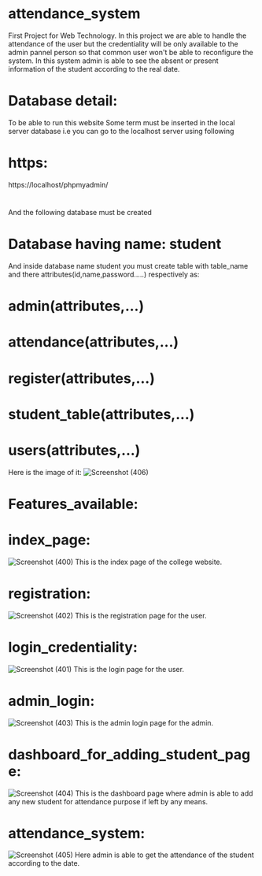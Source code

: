 # attendance_system

First Project for Web Technology.
In this project we are able to handle the attendance of 
the user but the credentiality will be only available to the admin pannel person 
so that common user won't be able to reconfigure the system.
In this system admin is able to see the absent or present information
of the student according to the real date.
# Database detail:
To be able to run this website
Some term must be inserted in the local server database
i.e
you can go to the localhost server using following 
# https:
https://localhost/phpmyadmin/
#
And the following database must be created
 # Database having name: student
And inside database name student you must create table with table_name and there attributes(id,name,password.....) respectively as:
# admin(attributes,...)
# attendance(attributes,...)
# register(attributes,...)
# student_table(attributes,...)
# users(attributes,...)
Here is the image of it:
![Screenshot (406)](https://user-images.githubusercontent.com/64521801/148041810-9d61a5f4-8521-47a4-a7c0-b1521f35c0e0.png)

# Features_available:
# index_page:
![Screenshot (400)](https://user-images.githubusercontent.com/64521801/148039485-a051e575-793b-4d41-b887-228efde8180f.png)
This is the index page of the college website.
# registration:
![Screenshot (402)](https://user-images.githubusercontent.com/64521801/148039752-65a06371-4178-4781-8a7b-614e0a56cd61.png)
This is the registration page for the user.
# login_credentiality:
![Screenshot (401)](https://user-images.githubusercontent.com/64521801/148039666-4970330d-2ad9-4f7f-97fb-05649c3a542c.png)
This is the login page for the user.

# admin_login:
![Screenshot (403)](https://user-images.githubusercontent.com/64521801/148039848-e92e7432-f119-44a8-9659-575e9ffda11e.png)
This is the admin login page for the admin.

# dashboard_for_adding_student_page:
![Screenshot (404)](https://user-images.githubusercontent.com/64521801/148039980-2702d419-bbef-4971-b085-8c1ad7c6f901.png)
This is the dashboard page where admin is able to add any new student for attendance purpose if left by any means.

# attendance_system:
![Screenshot (405)](https://user-images.githubusercontent.com/64521801/148040128-e9a2b39a-8013-4d34-a7f8-563ea4d7ab7d.png)
Here admin is able to get the attendance of the student according to the date. 
